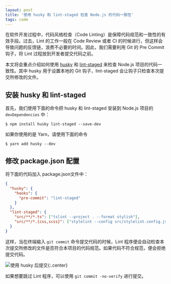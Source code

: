 ```yaml
---
layout: post
title: '使用 husky 和 lint-staged 检查 Node.js 的代码一致性'
tags: code
---
```


在软件开发过程中，代码风格检查（Code Linting）是保障代码规范和一致性的有效手段。过去，Lint 的工作一般在 Code Review 或者 CI 的时候进行，但这样会导致问题的反馈链，浪费不必要的时间。因此，我们需要利用 Git 的 Pre Commit 钩子，将 Lint 过程放到开发者提交代码之前。

本文将会重点介绍如何使用 [husky](https://github.com/typicode/husky) 和 [lint-staged](https://github.com/okonet/lint-staged) 来检查 Node.js 项目的代码一致性。其中 husky 用于设置本地的 Git 钩子，lint-staged 会让钩子只检查本次提交所修改的文件。


## 安装 husky 和 lint-staged

首先，我们使用下面的命令把 husky 和 lint-staged 安装到 Node.js 项目的 `devDependencies` 中：

```terminal
$ npm install husky lint-staged --save-dev
```

如果你使用的是 Yarn，请使用下面的命令

```terminal
$ yarn add husky --dev
```


## 修改 package.json 配置

将下面的代码加入 package.json文件中：

```json
{
  "husky": {
    "hooks": {
      "pre-commit": "lint-staged"
    }
  },
  "lint-staged": {
    "src/**/*.ts": ["tslint --project . --format stylish"],
    "src/**/*.{css,scss}": ["stylelint --config src/stylelint.config.json"]
  }
}
```

这样，当在终端输入 `git commit` 命令提交代码的时候，Lint 程序便会自动检查本次提交所修改的文件是否符合本项目的代码规范。如果代码不符合规范，便会拒绝提交代码。

![使用 husky 后提交]({{site.img_url}}/2018-husky.png){:.center}


如果想要跳过 Lint 程序，可以使用 `git commit -no-verify` 进行提交。
